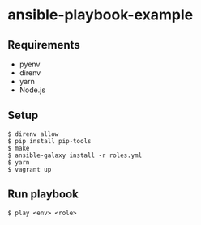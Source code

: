 # ansible-playbook-example

## Requirements

* pyenv
* direnv
* yarn
* Node.js

## Setup

```
$ direnv allow
$ pip install pip-tools
$ make
$ ansible-galaxy install -r roles.yml
$ yarn
$ vagrant up
```

## Run playbook

```
$ play <env> <role>
```
